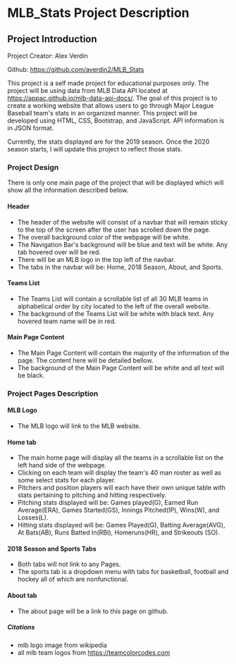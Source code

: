 # MLB_Stats Project Description

## Project Introduction
Project Creator: Alex Verdin

Github: https://github.com/averdin2/MLB_Stats

This project is a self made project for educational purposes only. The project will be using data from MLB Data API located at https://appac.github.io/mlb-data-api-docs/.
The goal of this project is to create a working website that allows users to go through Major League Baseball team's stats in an organized manner.
This project will be developed using HTML, CSS, Bootstrap, and JavaScript. API information is in JSON format.

Currently, the stats displayed are for the 2019 season. Once the 2020 season starts, I will update this project to reflect those stats.


### Project Design
There is only one main page of the project that will be displayed which will show all the information described below.

#### Header
- The header of the website will consist of a navbar that will remain sticky to the top of the screen after the user has scrolled down the page.
- The overall background color of the webpage will be white.
- The Navigation Bar's background will be blue and text will be white. Any tab hovered over will be red.
- There will be an MLB logo in the top left of the navbar.
- The tabs in the navbar will be: Home, 2018 Season, About, and Sports.
#### Teams List
- The Teams List will contain a scrollable list of all 30 MLB teams in alphabetical order by city located to the left of the overall website.
- The background of the Teams List will be white with black text. Any hovered team name will be in red.
#### Main Page Content
- The Main Page Content will contain the majority of the information of the page. The content here will be detailed bellow.
- The background of the Main Page Content will be white and all text will be black.

### Project Pages Description
#### MLB Logo
- The MLB logo will link to the MLB website.
#### Home tab
- The main home page will display all the teams in a scrollable list on the left hand side of the webpage.
- Clicking on each team will display the team's 40 man roster as well as some select stats for each player.
- Pitchers and position players will each have their own unique table with stats pertaining to pitching and hitting respectively.
- Pitching stats displayed will be: Games played(G), Earned Run Average(ERA), Games Started(GS), Innings Pitched(IP), Wins(W), and Losses(L).
- Hitting stats displayed will be: Games Played(G), Batting Average(AVG), At Bats(AB), Runs Batted In(RBI), Homeruns(HR), and Strikeouts (SO).
#### 2018 Season and Sports Tabs
- Both tabs will not link to any Pages.
- The sports tab is a dropdown menu with tabs for basketball, football and hockey all of which are nonfunctional.
#### About tab
- The about page will be a link to this page on github.

##### Citations
- mlb logo image from wikipedia
- all mlb team logos from https://teamcolorcodes.com
